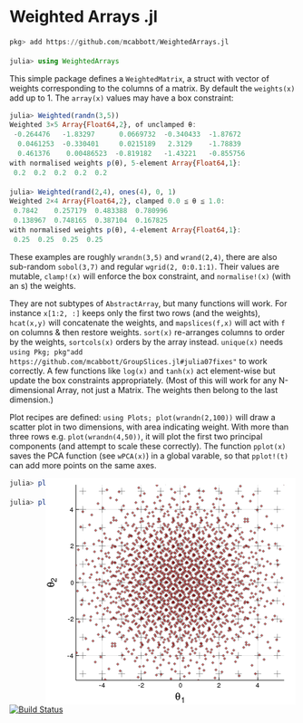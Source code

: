 # Weighted Arrays .jl

```julia
pkg> add https://github.com/mcabbott/WeightedArrays.jl

julia> using WeightedArrays
```

This simple package defines a `WeightedMatrix`, a struct with vector of weights corresponding to the columns of a matrix. By default the `weights(x)` add up to 1. The `array(x)` values may have a box constraint: 
```julia
julia> Weighted(randn(3,5))
Weighted 3×5 Array{Float64,2}, of unclamped θ:
 -0.264476   -1.83297      0.0669732  -0.340433  -1.87672 
  0.0461253  -0.330401     0.0215189   2.3129    -1.78839 
  0.461376    0.00486523  -0.819182   -1.43221   -0.855756
with normalised weights p(θ), 5-element Array{Float64,1}:
 0.2  0.2  0.2  0.2  0.2

julia> Weighted(rand(2,4), ones(4), 0, 1)
Weighted 2×4 Array{Float64,2}, clamped 0.0 ≦ θ ≦ 1.0:
 0.7842    0.257179  0.483388  0.780996
 0.138967  0.748165  0.387104  0.167825
with normalised weights p(θ), 4-element Array{Float64,1}:
 0.25  0.25  0.25  0.25
```
These examples are roughly `wrandn(3,5)` and `wrand(2,4)`, there are also sub-random `sobol(3,7)` and regular  `wgrid(2, 0:0.1:1)`. Their values are mutable, `clamp!(x)` will enforce the box constraint, and `normalise!(x)` (with an s) the weights.

They are not subtypes of `AbstractArray`, but many functions will work. 
For instance `x[1:2, :]` keeps only the first two rows (and the weights),
`hcat(x,y)` will concatenate the weights,
and `mapslices(f,x)` will act with `f` on columns & then restore weights. 
`sort(x)` re-arranges columns to order by the weights, `sortcols(x)` orders by the array instead.
`unique(x)` needs `using Pkg; pkg"add https://github.com/mcabbott/GroupSlices.jl#julia07fixes"` to work correctly.
A few functions like `log(x)` and `tanh(x)` act element-wise but update the box constraints appropriately. 
(Most of this will work for any N-dimensional Array, not just a Matrix. The weights then belong to the last dimension.)

Plot recipes are defined: `using Plots; plot(wrandn(2,100))` will draw a scatter plot in two dimensions, with area indicating weight. 
With more than three rows e.g. `plot(wrandn(4,50))`, it will plot the first two principal components (and attempt to scale these correctly). 
The function `pplot(x)` saves the PCA function (see `wPCA(x)`) in a global varable, so that `pplot!(t)` can add more points on the same axes. 

<img src="deps/red.png?raw=true" width="440" height="400" alt="Plot example" align="right" padding="5">

```julia
julia> plot(wgrid(2, -5:5), m=:+)

julia> plot!(soboln(2, 2000), m=:diamond, c=:red)
```

[![Build Status](https://travis-ci.org/mcabbott/WeightedArrays.jl.svg?branch=master)](https://travis-ci.org/mcabbott/WeightedArrays.jl)


